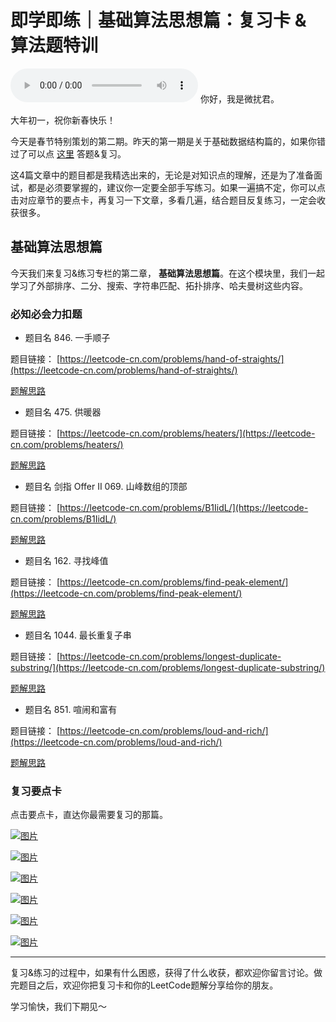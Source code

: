 # 即学即练｜基础算法思想篇：复习卡 & 算法题特训
<audio src='./即学即练｜基础算法思想篇：复习卡&算法题特训.mp3' controls></audio>
你好，我是微扰君。

大年初一，祝你新春快乐！

今天是春节特别策划的第二期。昨天的第一期是关于基础数据结构篇的，如果你错过了可以点 [这里](https://time.geekbang.org/column/article/483263) 答题&复习。

这4篇文章中的题目都是我精选出来的，无论是对知识点的理解，还是为了准备面试，都是必须要掌握的，建议你一定要全部手写练习。如果一遍搞不定，你可以点击对应章节的要点卡，再复习一下文章，多看几遍，结合题目反复练习，一定会收获很多。

## 基础算法思想篇

今天我们来复习&练习专栏的第二章， **基础算法思想篇**。在这个模块里，我们一起学习了外部排序、二分、搜索、字符串匹配、拓扑排序、哈夫曼树这些内容。

### 必知必会力扣题

- 题目名 846\. 一手顺子

题目链接： [https://leetcode-cn.com/problems/hand-of-straights/](https://leetcode-cn.com/problems/hand-of-straights/)

[题解思路](https://leetcode-cn.com/problems/hand-of-straights/solution/wei-rao-li-lun-mo-ni-dui-ha-xi-ji-shu-by-5qhn/)

- 题目名 475\. 供暖器

题目链接： [https://leetcode-cn.com/problems/heaters/](https://leetcode-cn.com/problems/heaters/)

[题解思路](https://leetcode-cn.com/problems/heaters/solution/wei-rao-li-lun-pai-xu-shuang-zhi-zhen-ta-lhp6/)

- 题目名 剑指 Offer II 069. 山峰数组的顶部

题目链接： [https://leetcode-cn.com/problems/B1IidL/](https://leetcode-cn.com/problems/B1IidL/)

[题解思路](https://leetcode-cn.com/problems/B1IidL/solution/wei-rao-li-lun-kan-dao-logn-jiu-shi-er-f-csom/)

- 题目名 162\. 寻找峰值

题目链接： [https://leetcode-cn.com/problems/find-peak-element/](https://leetcode-cn.com/problems/find-peak-element/)

[题解思路](https://leetcode-cn.com/problems/find-peak-element/solution/wei-rao-li-lun-er-fen-sou-suo-yue-guo-sh-7sk6/)

- 题目名 1044\. 最长重复子串

题目链接： [https://leetcode-cn.com/problems/longest-duplicate-substring/](https://leetcode-cn.com/problems/longest-duplicate-substring/)

[题解思路](https://leetcode-cn.com/problems/longest-duplicate-substring/solution/wei-rao-li-lun-rabin-karp-er-fen-sou-suo-3c22/)

- 题目名 851\. 喧闹和富有

题目链接： [https://leetcode-cn.com/problems/loud-and-rich/](https://leetcode-cn.com/problems/loud-and-rich/)

[题解思路](https://leetcode-cn.com/problems/loud-and-rich/solution/wei-rao-li-lun-dfsji-yi-hua-sou-suo-ying-xukd/)

### 复习要点卡

点击要点卡，直达你最需要复习的那篇。

[![图片](images/483264/2f7dd9yy0e7821a85b92af739b172ebe.jpg)](https://time.geekbang.org/column/article/472750)

[![图片](images/483264/cbeb20f595e0bcaf2fe565f19c5a0d30.jpg)](https://time.geekbang.org/column/article/473255)

[![图片](images/483264/01c531fd691d9cf7f12873dcdc26ab19.jpg)](https://time.geekbang.org/column/article/474363)

[![图片](images/483264/d456ac686e35f51b5yy9dff53f97185d.jpg)](https://time.geekbang.org/column/article/474446)

[![图片](images/483264/a67e460a6f099dacb85ed9fb614c36f1.jpg)](https://time.geekbang.org/column/article/475478)

[![图片](images/483264/1ca8bf14690c306c1c1fea32396906e8.jpg)](https://time.geekbang.org/column/article/476001)

* * *

复习&练习的过程中，如果有什么困惑，获得了什么收获，都欢迎你留言讨论。做完题目之后，欢迎你把复习卡和你的LeetCode题解分享给你的朋友。

学习愉快，我们下期见～
